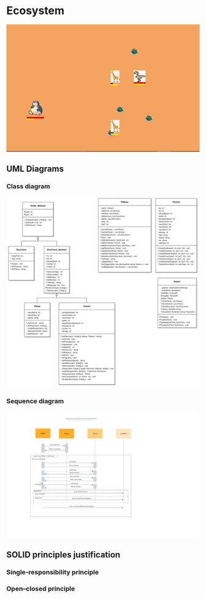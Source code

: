 # Ecosystem
![Rendu Visuel](/renduVisuel.png)

## UML Diagrams

### Class diagram
![class diagram](/diagramme_png/Classs.png)
### Sequence diagram
![Sequence diagram](/diagramme_png/Sequence.png)

## SOLID principles justification

### Single-responsibility principle

### Open–closed principle
